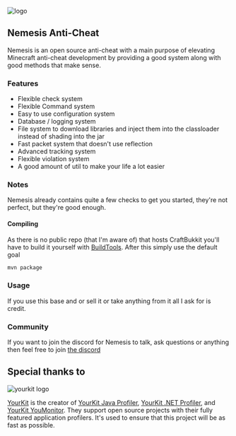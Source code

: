![logo](https://cdn.discordapp.com/attachments/544992664030806046/813554704654925874/nemesis_Namnlos_centered.png)

## Nemesis Anti-Cheat
Nemesis is an open source anti-cheat with a main purpose of elevating Minecraft anti-cheat development by providing a good system along with good methods that make sense.

### Features
* Flexible check system
* Flexible Command system
* Easy to use configuration system
* Database / logging system
* File system to download libraries and inject them into the classloader instead of shading into the jar
* Fast packet system that doesn't use reflection
* Advanced tracking system
* Flexible violation system
* A good amount of util to make your life a lot easier

### Notes
Nemesis already contains quite a few checks to get you started, they're not perfect, but they're good enough.

#### Compiling
As there is no public repo (that I'm aware of) that hosts CraftBukkit you'll have to build it yourself with [BuildTools](https://www.spigotmc.org/wiki/buildtools/#1-8-8). After this simply use the default goal 
```xml
mvn package
```

### Usage
If you use this base and or sell it or take anything from it all I ask for is credit.

### Community
If you want to join the discord for Nemesis to talk, ask questions or anything then feel free to join [the discord](https://discord.gg/kxC2FYMfNZ)

## Special thanks to
![yourkit logo](https://www.yourkit.com/images/yklogo.png)

[YourKit](https://www.yourkit.com/) is the creator of <a href="https://www.yourkit.com/java/profiler/">YourKit Java Profiler</a>, <a href="https://www.yourkit.com/.net/profiler/">YourKit .NET Profiler</a>, and <a href="https://www.yourkit.com/youmonitor/">YourKit YouMonitor</a>. They support open source projects with their fully featured application profilers. It's used to ensure that this project will be as fast as possible.
